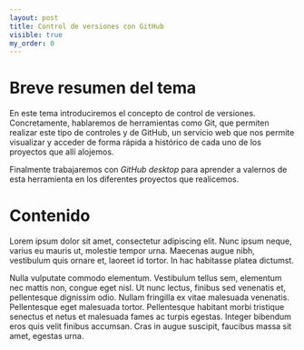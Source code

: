 ```yaml
---
layout: post
title: Control de versiones con GitHub
visible: true
my_order: 0
---
```


# Breve resumen del tema
En este tema introduciremos el concepto de control de versiones. Concretamente, hablaremos de herramientas como Git, que permiten realizar este tipo de controles y de GitHub, un servicio web que nos permite visualizar y acceder de forma rápida a histórico de cada uno de los proyectos que allí alojemos.

Finalmente trabajaremos con *GitHub desktop* para aprender a valernos de esta herramienta en los diferentes proyectos que realicemos.

# Contenido
Lorem ipsum dolor sit amet, consectetur adipiscing elit. Nunc ipsum neque, varius eu mauris ut, molestie tempor urna. Maecenas augue nibh, vestibulum quis ornare et, laoreet id tortor. In hac habitasse platea dictumst.

Nulla vulputate commodo elementum. Vestibulum tellus sem, elementum nec mattis non, congue eget nisl. Ut nunc lectus, finibus sed venenatis et, pellentesque dignissim odio. Nullam fringilla ex vitae malesuada venenatis. Pellentesque eget malesuada tortor. Pellentesque habitant morbi tristique senectus et netus et malesuada fames ac turpis egestas. Integer bibendum eros quis velit finibus accumsan. Cras in augue suscipit, faucibus massa sit amet, egestas urna.